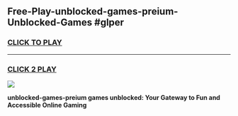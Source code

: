 
## Free-Play-unblocked-games-preium-Unblocked-Games #glper
<h3>
<a href="https://news.freeplayer.one?title=unblocked-games-preium&ref=8M">CLICK TO PLAY</a></h3>
<hr>

<h3>
<a href="https://news.freeplayer.one?title=unblocked-games-preium&ref=8M">CLICK 2 PLAY</a>
  
</h3>

<a href="https://news.freeplayer.one?title=unblocked-games-preium&ref=8M"><img src="https://clearcache.store/games.png"></a>


**unblocked-games-preium games unblocked: Your Gateway to Fun and Accessible Online Gaming**
